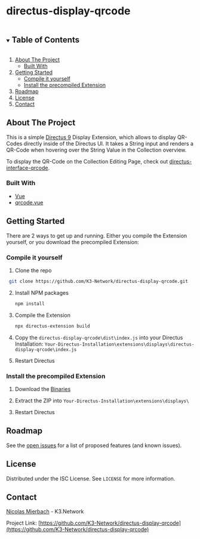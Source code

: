 # directus-display-qrcode

<!-- TABLE OF CONTENTS -->
<details open="open">
  <summary><h2 style="display: inline-block">Table of Contents</h2></summary>
  <ol>
    <li>
      <a href="#about-the-project">About The Project</a>
      <ul>
        <li><a href="#built-with">Built With</a></li>
      </ul>
    </li>
    <li>
      <a href="#getting-started">Getting Started</a>
      <ul>
        <li><a href="#prerequisites">Compile it yourself</a></li>
        <li><a href="#installation">Install the precompiled Extension</a></li>
      </ul>
    </li>
    <li><a href="#roadmap">Roadmap</a></li>
    <li><a href="#license">License</a></li>
    <li><a href="#contact">Contact</a></li>
  </ol>
</details>



<!-- ABOUT THE PROJECT -->
## About The Project

This is a simple [Directus 9](https://directus.io/) Display Extension, which allows to display QR-Codes directly inside of the Directus UI.
It takes a String input and renders a QR-Code when hovering over the String Value in the Collection overview.

To display the QR-Code on the Collection Editing Page, check out [directus-interface-qrcode](https://github.com/K3-Network/directus-interface-qrcode).


### Built With

* [Vue](https://github.com/vuejs/vue)
* [qrcode.vue](https://github.com/scopewu/qrcode.vue)



<!-- GETTING STARTED -->
## Getting Started

There are 2 ways to get up and running. Either you compile the Extension yourself, or you download the precompiled Extension:

### Compile it yourself

1. Clone the repo 
  ```sh
   git clone https://github.com/K3-Network/directus-display-qrcode.git
   ```
2. Install NPM packages
   ```sh
   npm install
   ```
3. Compile the Extension
   ```sh
   npx directus-extension build
   ```
4. Copy the `directus-display-qrcode\dist\index.js` into your Directus Installation: `Your-Directus-Installation\extensions\displays\directus-display-qrcode\index.js`

5. Restart Directus

### Install the precompiled Extension

1. Download the [Binaries](https://github.com/K3-Network/directus-display-qrcode/releases/latest/download/directus-display-qrcode.zip)
   
2. Extract the ZIP into `Your-Directus-Installation\extensions\displays\`

3. Restart Directus



<!-- ROADMAP -->
## Roadmap

See the [open issues](https://github.com/K3-Network/directus-display-qrcode/issues) for a list of proposed features (and known issues).



<!-- LICENSE -->
## License

Distributed under the ISC License. See `LICENSE` for more information.



<!-- CONTACT -->
## Contact

[Nicolas Mierbach](https://github.com/nico-k3) - K3.Network

Project Link: [https://github.com/K3-Network/directus-display-qrcode](https://github.com/K3-Network/directus-display-qrcode)
